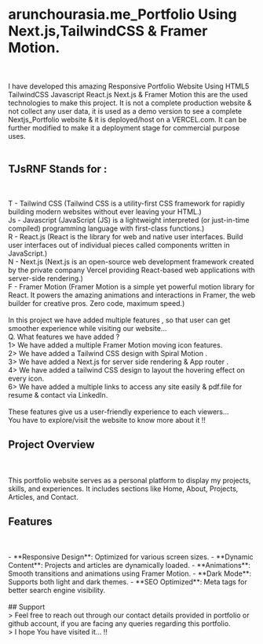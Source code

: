# arunchourasia.me_Portfolio Using Next.js,TailwindCSS & Framer Motion.
<br>
<br>
I have developed this amazing Responsive Portfolio Website Using HTML5 TailwindCSS Javascript React.js Next.js & Framer Motion this are the used technologies to make this project. It is not a complete production website & not collect any user data, it is used as a demo version to see a complete Nextjs_Portfolio website & it is deployed/host on a VERCEL.com. It can be further modified to make it a deployment stage for commercial purpose uses.
<br>
<br>

## TJsRNF Stands for : <br>
<br>

T - Tailwind CSS (Tailwind CSS is a utility-first CSS framework for rapidly building modern websites without ever leaving your HTML.)<br>
Js - Javascript (JavaScript (JS) is a lightweight interpreted (or just-in-time compiled) programming language with first-class functions.)<br>
R - React.js (React is the library for web and native user interfaces. Build user interfaces out of individual pieces called components written in JavaScript.)<br>
N - Next.js (Next.js is an open-source web development framework created by the private company Vercel providing React-based web applications with server-side rendering.)<br>
F - Framer Motion (Framer Motion is a simple yet powerful motion library for React. It powers the amazing animations and interactions in Framer, the web builder for creative pros. Zero code, maximum speed.)<br>
<br>In this project we have added multiple features , so that user can get smoother experience while visiting our website...<br>Q. What features we have added ?<br>1> We have added a multiple Framer Motion moving icon features.<br>2> We have added a Tailwind CSS design with Spiral Motion .<br>3> We have added a Next.js for server side rendering & App router .<br>4> We have added a tailwind CSS design to layout the hovering effect on every icon.<br>6> We have added a multiple links to access any site easily & pdf.file for resume & contact via LinkedIn.<br>
<br>These features give us a user-friendly experience to each viewers...<br>
You have to explore/visit the website to know more about it !!<br>

## Project Overview
<br>
<br>
This portfolio website serves as a personal platform to display my projects, skills, and experiences. It includes sections like Home, About, Projects, Articles, and Contact.

## Features
<br>
<br>
- **Responsive Design**: Optimized for various screen sizes.
- **Dynamic Content**: Projects and articles are dynamically loaded.
- **Animations**: Smooth transitions and animations using Framer Motion.
- **Dark Mode**: Supports both light and dark themes.
- **SEO Optimized**: Meta tags for better search engine visibility.
<br>
<br>
## Support 
<br>
> Feel free to reach out through our contact details provided in portfolio or github account, if you are facing any queries regarding this portfolio.<br>
> I hope You have visited it... !!

 
